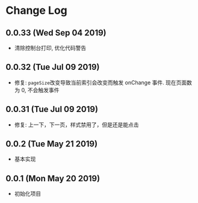 # Change Log

## 0.0.33 (Wed Sep 04 2019)

-   清除控制台打印, 优化代码警告

## 0.0.32 (Tue Jul 09 2019)

-   修复: `pageSize`改变导致当前索引会改变而触发 onChange 事件. 现在页面数为 0, 不会触发事件

## 0.0.31 (Tue Jul 09 2019)

-   修复: 上一下，下一页，样式禁用了，但是还是能点击

## 0.0.2 (Tue May 21 2019)

-   基本实现

## 0.0.1 (Mon May 20 2019)

-   初始化项目
